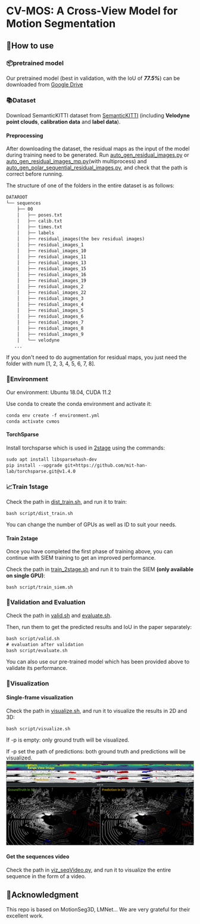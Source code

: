 # CV-MOS: A Cross-View Model for Motion Segmentation

## 📖How to use
### 📦pretrained model
Our pretrained model (best in validation, with the IoU of **_77.5%_**) can be downloaded from [Google Drive](https://drive.google.com/file/d/1KGPwMr9v9GWdIB0zEGAJ8Wi0k3dvXbZt/view?usp=sharing)
### 📚Dataset 
Download SemanticKITTI dataset from [SemanticKITTI](http://www.semantic-kitti.org/dataset.html#download) (including **Velodyne point clouds**, **calibration data** and **label data**).
#### Preprocessing
After downloading the dataset, the residual maps as the input of the model during training need to be generated.
Run [auto_gen_residual_images.py](./utils/auto_gen_residual_images.py) or [auto_gen_residual_images_mp.py](./utils/auto_gen_residual_images_mp.py)(with multiprocess) and [auto_gen_polar_sequential_residual_images.py](./bev_utils/generate_residual/utils/auto_gen_polar_sequential_residual_images.py),
and check that the path is correct before running.

The structure of one of the folders in the entire dataset is as follows:
```
DATAROOT
└── sequences
    ├── 00
    │   ├── poses.txt
    │   ├── calib.txt
    │   ├── times.txt
    │   ├── labels
    │   ├── residual_images(the bev residual images)
    │   ├── residual_images_1
    │   ├── residual_images_10
    │   ├── residual_images_11
    │   ├── residual_images_13
    │   ├── residual_images_15
    │   ├── residual_images_16
    │   ├── residual_images_19
    │   ├── residual_images_2
    │   ├── residual_images_22
    │   ├── residual_images_3
    │   ├── residual_images_4
    │   ├── residual_images_5
    │   ├── residual_images_6
    │   ├── residual_images_7
    │   ├── residual_images_8
    │   ├── residual_images_9
    │   └── velodyne
   ...
```
If you don't need to do augmentation for residual maps, you just need the folder with num [1, 2, 3, 4, 5, 6, 7, 8].

### 💾Environment
Our environment: Ubuntu 18.04, CUDA 11.2 

Use conda to create the conda environment and activate it:
```shell
conda env create -f environment.yml
conda activate cvmos
```
#### TorchSparse
Install torchsparse which is used in [2stage](./modules/PointRefine/spvcnn.py) using the commands:
```shell
sudo apt install libsparsehash-dev 
pip install --upgrade git+https://github.com/mit-han-lab/torchsparse.git@v1.4.0
```

### 📈Train 1stage
Check the path in [dist_train.sh](./script/dist_train.sh), and run it to train:
```shell
bash script/dist_train.sh
```
You can change the number of GPUs as well as ID to suit your needs.
#### Train 2stage
Once you have completed the first phase of training above, you can continue with SIEM training to get an improved performance.

Check the path in [train_2stage.sh](./script/train_siem.sh) and run it to train the SIEM **(only available on single GPU)**:
```shell
bash script/train_siem.sh
```

### 📝Validation and Evaluation
Check the path in [valid.sh](./script/valid.sh) and [evaluate.sh](./script/evaluate.sh).

Then, run them to get the predicted results and IoU in the paper separately:
```shell
bash script/valid.sh
# evaluation after validation
bash script/evaluate.sh
```
You can also use our pre-trained model which has been provided above to validate its performance.


### 👀Visualization
#### Single-frame visualization
Check the path in [visualize.sh](./script/visualize.sh), and run it to visualize the results in 2D and 3D:
```shell
bash script/visualize.sh
```
If -p is empty: only ground truth will be visualized.

If -p set the path of predictions: both ground truth and predictions will be visualized.
![Single frame visualization](./assets/VisualizeSingleFrame.jpg)
#### Get the sequences video
Check the path in [viz_seqVideo.py](./utils/viz_seqVideo.py), and run it to visualize the entire sequence in the form of a video.


## 👏Acknowledgment
This repo is based on MotionSeg3D, LMNet... We are very grateful for their excellent work.
